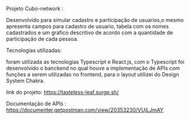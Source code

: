 

Projeto Cubo-network :


Desenvolvido para simular cadastro e participação de usuarios,o mesmo apresenta campos para cadastro de usuario, tabela com os nomes cadastrados e um grafico descritivo de acordo com a quantidade de  participação de cada pessoa. 

Tecnologias utilizadas:

foram utilizada as tecnologias Typescript e React.js, com o Typescript foi desenvolvido o banckend no qual houve a  implementação de APIs com funções a serem utilizadas no frontend, para o layout utilizei do Design System Chakra.

link do projeto:
https://tasteless-leaf.surge.sh/

Documentação de APIs :
https://documenter.getpostman.com/view/20353230/VUjLJmAY

